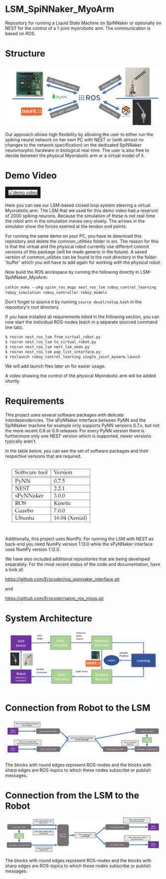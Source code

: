 # LSM_SpiNNaker_MyoArm
Repository for running a Liquid State Machine on SpiNNaker or optionally on NEST for the control of a 1-joint myorobotic arm. The communication is based on ROS.


# Structure

![](https://github.com/Roboy/LSM_SpiNNaker_MyoArm/blob/master/media/interfaces.png "Interfaces")

Our approach allows high flexibility by allowing the user to either run the spiking neural network on her own PC with NEST or (with almost no changes to the network specification) on the dedicated SpiNNaker neuromorphic hardware in biological real-time. The user is also free to decide between the physical Myorobotic arm or a virtual model of it.  

# Demo Video

<a href="http://www.youtube.com/watch?feature=player_embedded&v=cjA-FDAnFxs
" target="_blank"><img src="http://img.youtube.com/vi/cjA-FDAnFxs/0.jpg" 
alt="demo video" width="360" height="270" border="10" /></a>

Here you can see our LSM-based closed loop system steering a virtual Myorobotic arm. 
The LSM that we used for this demo video had a reservoir of 2000 spiking neurons. Because the simulation of these is not real-time the robot arm in the simulation moves very slowly. The arrows in the simulator show the forces exerted at the tendon end points. 

For running the same demo on your PC, you have to download this repository and delete the common_utilities folder in src. The reason for this is that the virtual and the physical robot currently use different commit versions of this package (will be made generic in the future). A saved version of common_utilities can be found in the root directory in the folder 'buffer' which you will have to add again for working with the physical robot. 

Now build the ROS workspace by running the following directly in LSM-SpiNNaker_MyoArm:

`catkin_make --pkg spinn_ros_msgs nest_ros_lsm roboy_control_learning roboy_simulation roboy_controller roboy_models`

Don't forget to source it by running `source devel/setup.bash` in the repository's root directory. 

If you have installed all requirements listed in the following section, you can now start the individual ROS-nodes (each in a separate sourced command line tab): 

```
$ rosrun nest_ros_lsm from_virtual_robot.py
$ rosrun nest_ros_lsm to_virtual_robot.py
$ rosrun nest_ros_lsm nest_lsm_node.py
$ rosrun nest_ros_lsm pop_list_interface.py 
$ roslaunch roboy_control_learning single_joint_myoarm.launch 
```

We will add launch files later on for easier usage. 

A video showing the control of the physical Myorobotic arm will be added shortly. 


# Requirements

This project uses several software packages with delicate interdependencies. The sPyNNaker interface between PyNN and the SpiNNaker machine for example only supports PyNN versions 0.7.x, but not the more recent 0.8 or 0.9 releases. For every PyNN version there is furthermore only one NEST version which is supported, newer versions typically aren't. 

In the table below, you can see the set of software packages and their respective versions that are required. 

![](https://github.com/Roboy/LSM_SpiNNaker_MyoArm/blob/master/media/requirements.png "Requirements")


Additionally, this project uses NumPy. For running the LSM with NEST as back-end you need NumPy version 1.13.0 while the sPyNNaker interface uses NumPy version 1.12.0.

We have also included additional repositories that are being developed separately.
For the most recent status of the code and documentation, have a look at:

https://github.com/Erzcoder/ros_spinnaker_interface.git

and

https://github.com/Erzcoder/spinn_ros_msgs.git



# System Architecture

![](https://github.com/Roboy/LSM_SpiNNaker_MyoArm/blob/master/media/system_architecture.png "System Architecture")

# Connection from Robot to the LSM

![](https://github.com/Roboy/LSM_SpiNNaker_MyoArm/blob/master/media/robot_to_lsm.png "Robot to LSM")

The blocks with round edges represent ROS-nodes and the blocks with sharp edges are ROS-topics to which these nodes subscribe or publish messages. 


# Connection from the LSM to the Robot

![](https://github.com/Roboy/LSM_SpiNNaker_MyoArm/blob/master/media/lsm_to_robot.png "LSM to Robot")

The blocks with round edges represent ROS-nodes and the blocks with sharp edges are ROS-topics to which these nodes subscribe or publish messages. 

